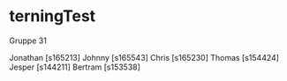 # terningTest
Gruppe 31

  Jonathan	[s165213]
  Johnny		[s165543] 
  Chris		  [s165230]
  Thomas		[s154424]
  Jesper		[s144211]
  Bertram		[s153538]
